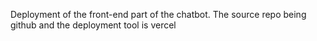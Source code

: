 Deployment of the front-end part of the chatbot. The source repo being github and the deployment tool is vercel
